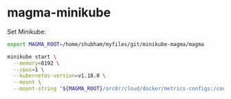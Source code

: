 # magma-minikube

Set Minikube:
```bash
export MAGMA_ROOT=/home/shubham/myfiles/git/minikube-magma/magma

minikube start \
  --memory=8192 \
  --cpus=1 \
  --kubernetes-version=v1.18.0 \
  --mount \
  --mount-string "${MAGMA_ROOT}/orc8r/cloud/docker/metrics-configs:/configs"
```

